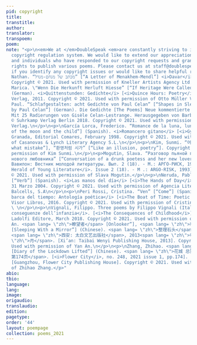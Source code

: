 ```yaml
---
pid: copyright
title:
transtitle:
author:
translator:
transpoem:
poem:
note: "<p>\n<em>We at </em>DoubleSpeak <em>are constantly striving to improve our
  copyright regulation system. We would like to extend our appreciation to the organizations
  and individuals who have responded to our copyright requests and granted us the
  rights to publish various poems. Please contact us at staff@doublespeakmagazine.org
  if you identify any copyright issues or would like to share helpful resources.</em>\n</p>\n<p>\nAlterman,
  Nathan. “מכתב של מנחם-מנדל” [“A Letter of Menakhem-Mendl”] <i>Davar</i>. March 9,1945.
  Copyright © 2021. Used with permission of Kneller Artists Agency Ltd. \n</p>\n<p>\nBodrožić,
  Marica. \"Wenn Die Herkunft Herluft Hiesse” [“If Heritage Were Called Hither-Air”]
  (German). <i>Quittenstunden: Gedichte</i> [<i>Quince Hours: Poetry</i>]. Otto Müller
  Verlag, 2011. Copyright © 2021. Used with permission of Otto Müller Verlag. \n</p>\n<p>\nCelan,
  Paul. “Schlafgestalten: acht Gedichte von Paul Celan” [“Shapes in Sleep: Eight Poems
  by Paul Celan”] (German). Die Gedichte [The Poems] Neue kommentierte Gesamtausgabe.
  Mit 25 Radierungen von Gisèle Celan-Lestrange. Herausgegeben von Barbara Wiedemann.
  © Suhrkamp Verlag Berlin 2018. Copyright © 2021. Used with permission of Suhrkamp
  Verlag.\n</p>\n<p>\nGarcía Lorca, Frederico. “Romance de la luna, luna” [“Romance
  of the moon and the child”] (Spanish). <i>Romancero gitano</i> [<i>Gypsy Ballads</i>].
  Granada, Editorial Comares, February 1998. Copyright © 2021. Used with permission
  of Casanovas & Lynch Literary Agency S.L.\n</p>\n<p>\nKim, Sunmi. “어떤 과오로부터” [“From
  what mistake”], “환영처럼 시가” [“Like an illusion, poetry”]. Copyright © 2021. Used with
  permission of Kim Sunmi.\n</p>\n<p>Mogutin, Slava. “Разговор пьяной поэтессы и ее
  нового любовника” [“Conversation of a drunk poetess and her new lover”] (Russian).
  Вавилон: Вестник молодой литературы. Вып. 2 (18). - М.: АРГО-РИСК, 1993. [<i>Babylon:
  Herald of Young Literature</i>. Issue 2 (18). - M .: ARGO-RISK, 1993]. Copyright
  © 2021. Used with permission of Slava Mogutin.</p>\n<p>\nNeruda, Pablo. “Verbo”
  [“Verb”] (Spanish). <i>Las manos del día</i> [<i>The Hands of Day</i>]. Debolsillo,
  31 Marzo 2004. Copyright © 2021. Used with permission of Agencia Literaria Carmen
  Balcells, S.A\n</p>\n<p>\nPeri Rossi, Cristina. “Ven” [“Come”] (Spanish). <i>La
  barca del tiempo: Antología poética</i> [<i>The Boat of Time: Poetic Anthology</i>].
  Visor Libros, 2016. Copyright © 2021. Used with permission of Cristina Peri Rossi.
  \ \n</p>\n<p>\nVignali, Filippo. Three poems by Filippo Vignali (Italian). <i>Le
  conseguenze dell’infanzia</i>. [<i>The Consequences of Childhood</i>]. Giuliano
  Ladolfi Editore, March 2018. Copyright © 2021. Used with permission of Filippo Vignali.\n</p>\n<p>\nYan,
  An. <span lang= \"zh\">瞭望者</span> [Onlooker”], <span lang= \"zh\">和镜子睡在一起</span>
  [Sleeping With a Mirror”] (Chinese). <span lang= \"zh\">整理石头</span> [<i>Rock Arrangement</i>].
  <span lang= \"zh\">西安: 太白文艺出版社</span>, 2013<span lang= \"zh\">年</span>3<span lang=
  \"zh\">月</span>. [Xi’an: Taibai Wenyi Publishing House, 2013]. Copyright © 2021.
  Used with permission of Yan An.\n</p>\n<p>\nZhang, Zhihao. <span lang= \"zh\">开封日记</span>
  [Diary of the Lockdown Lifted”] (Chinese). <span lang= \"zh\">花城 总第248期 2021年第一期
  第174页</span>. [<i>Flower City</i>, no. 248, 2021 issue 1, pp.174]. <span lang= \"zh\">花城出版社</span>
  [Guangzhou, Flower City Publishing House]. Copyright © 2021. Used with permission
  of Zhihao Zhang.</p>"
abio:
tbio:
language:
lang:
image:
origaudio:
translaudio:
edition:
pagetype:
order: '44'
layout: poempage
collection: poems_2021
---
```

